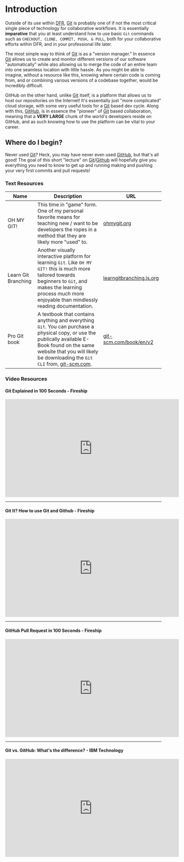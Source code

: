 # Introduction

Outside of its use within [DFR](https://dallasformularacing.com/), [Git](https://git-scm.com/) is probably one of if not the most critical single piece of technology for collaborative workflows. It is essentially **imparative** that you at least understand how to use basic `Git` commands such as `CHECKOUT, CLONE, COMMIT, PUSH, & PULL`, both for your collaborative efforts within DFR, and in your professional life later.

The most simple way to think of [Git](https://git-scm.com/) is as a "version manager." In essence [Git](https://git-scm.com/) allows us to create and monitor different versions of our software "automatically" while also allowing us to merge the code of an entire team into one seamless location with little hassle. As you might be able to imagine, without a resource like this, knowing where certain code is coming from, and or combining various versions of a codebase together, would be incredibly difficult.

GitHub on the other hand, unlike [Git](https://git-scm.com/) itself, is a platform that allows us to host our repositories on the Internet! It's essentially just "more complicated" cloud storage, with some very useful tools for a [Git](https://git-scm.com/) based dev cycle. Along with this, [GitHub](https://github.com/), is in essence the "pioneer" of [Git](https://git-scm.com/) based collaboration, meaning that a **VERY LARGE** chunk of the world's developers reside on GitHub, and as such knowing how to use the platform can be vital to your career.

## Where do I begin?

Never used [Git](https://git-scm.com/)? Heck, you may have never even used [GitHub](https://github.com/), but that's all good! The goal of this short "lecture" on [Git](https://git-scm.com/)/[Github](https://github.com/) will hopefully give you everything you need to know to get up and running making and pushing your very first commits and pull requests!

### Text Resources

|Name|Description|URL|
|---|---|---|
|OH MY GIT!|This time in "game" form. One of my personal favorite means for teaching new / want to be developers the ropes in a method that they are likely more "used" to.|[ohmygit.org](https://ohmygit.org/)|
|Learn Git Branching|Another visually interactive platform for learning `Git`. Like `OH MY GIT!` this is much more tailored towards beginners to `Git`, and makes the learning process much more enjoyable than mindlessly reading documentation. |[learngitbranching.js.org](https://learngitbranching.js.org/)|
|Pro Git book|A textbook that contains anything and everything `Git`. You can purchase a physical copy, or use the publically available E-Book found on the same website that you will likely be downloading the `Git CLI` from, [git-scm.com](https://git-scm.com/).|[git-scm.com/book/en/v2](https://git-scm.com/book/en/v2)|

### Video Resources

#### Git Explained in 100 Seconds - Fireship
<iframe width="560" height="315" src="https://www.youtube.com/embed/hwP7WQkmECE" title="YouTube video player" frameborder="0" allow="accelerometer; autoplay; clipboard-write; encrypted-media; gyroscope; picture-in-picture; web-share" referrerpolicy="strict-origin-when-cross-origin" allowfullscreen></iframe>

---

#### Git It? How to use Git and Github - Fireship
<iframe width="560" height="315" src="https://www.youtube.com/embed/HkdAHXoRtos" title="YouTube video player" frameborder="0" allow="accelerometer; autoplay; clipboard-write; encrypted-media; gyroscope; picture-in-picture; web-share" referrerpolicy="strict-origin-when-cross-origin" allowfullscreen></iframe>

---

#### GitHub Pull Request in 100 Seconds - Fireship
<iframe width="560" height="315" src="https://www.youtube.com/embed/8lGpZkjnkt4" title="YouTube video player" frameborder="0" allow="accelerometer; autoplay; clipboard-write; encrypted-media; gyroscope; picture-in-picture; web-share" referrerpolicy="strict-origin-when-cross-origin" allowfullscreen></iframe>

---

#### Git vs. GitHub: What's the difference? - IBM Technology
<iframe width="560" height="315" src="https://www.youtube.com/embed/wpISo9TNjfU" title="YouTube video player" frameborder="0" allow="accelerometer; autoplay; clipboard-write; encrypted-media; gyroscope; picture-in-picture; web-share" referrerpolicy="strict-origin-when-cross-origin" allowfullscreen></iframe>